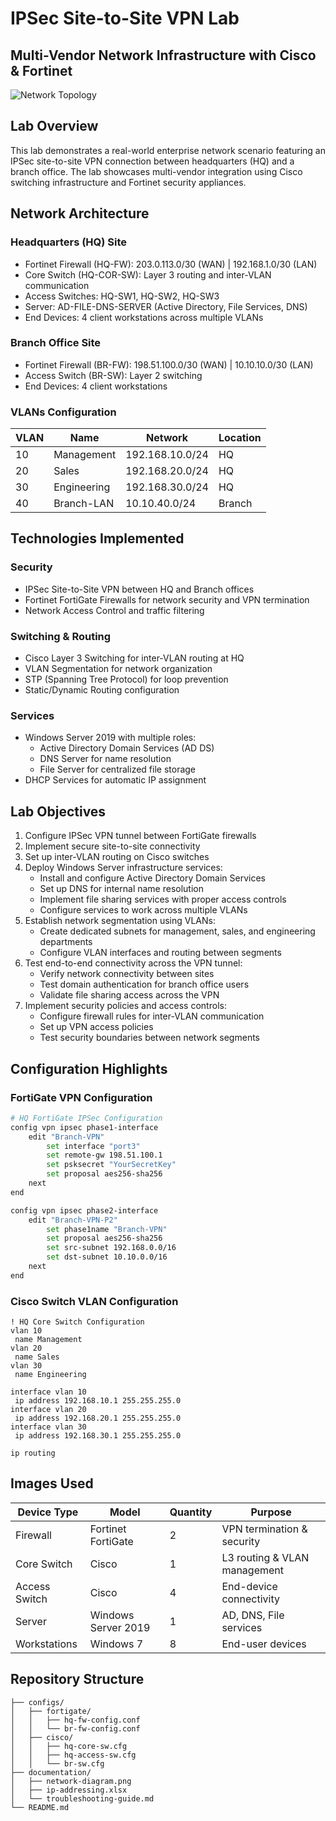 # IPSec Site-to-Site VPN Lab
## Multi-Vendor Network Infrastructure with Cisco & Fortinet

![Network Topology](topology-diagram.png)

## Lab Overview

This lab demonstrates a real-world enterprise network scenario featuring an IPSec site-to-site VPN connection between headquarters (HQ) and a branch office. The lab showcases multi-vendor integration using Cisco switching infrastructure and Fortinet security appliances.

## Network Architecture

### Headquarters (HQ) Site
- Fortinet Firewall (HQ-FW): 203.0.113.0/30 (WAN) | 192.168.1.0/30 (LAN)
- Core Switch (HQ-COR-SW): Layer 3 routing and inter-VLAN communication
- Access Switches: HQ-SW1, HQ-SW2, HQ-SW3
- Server: AD-FILE-DNS-SERVER (Active Directory, File Services, DNS)
- End Devices: 4 client workstations across multiple VLANs

### Branch Office Site
- Fortinet Firewall (BR-FW): 198.51.100.0/30 (WAN) | 10.10.10.0/30 (LAN)
- Access Switch (BR-SW): Layer 2 switching
- End Devices: 4 client workstations

### VLANs Configuration
| VLAN | Name | Network | Location |
|------|------|---------|----------|
| 10 | Management | 192.168.10.0/24 | HQ |
| 20 | Sales | 192.168.20.0/24 | HQ |
| 30 | Engineering | 192.168.30.0/24 | HQ |
| 40 | Branch-LAN | 10.10.40.0/24 | Branch |

## Technologies Implemented

### Security
- IPSec Site-to-Site VPN between HQ and Branch offices
- Fortinet FortiGate Firewalls for network security and VPN termination
- Network Access Control and traffic filtering

### Switching & Routing
- Cisco Layer 3 Switching for inter-VLAN routing at HQ
- VLAN Segmentation for network organization
- STP (Spanning Tree Protocol) for loop prevention
- Static/Dynamic Routing configuration

### Services
- Windows Server 2019 with multiple roles:
  - Active Directory Domain Services (AD DS)
  - DNS Server for name resolution
  - File Server for centralized file storage
- DHCP Services for automatic IP assignment

## Lab Objectives

1. Configure IPSec VPN tunnel between FortiGate firewalls
2. Implement secure site-to-site connectivity
3. Set up inter-VLAN routing on Cisco switches
4. Deploy Windows Server infrastructure services:
   - Install and configure Active Directory Domain Services
   - Set up DNS for internal name resolution
   - Implement file sharing services with proper access controls
   - Configure services to work across multiple VLANs
5. Establish network segmentation using VLANs:
   - Create dedicated subnets for management, sales, and engineering departments
   - Configure VLAN interfaces and routing between segments
6. Test end-to-end connectivity across the VPN tunnel:
   - Verify network connectivity between sites
   - Test domain authentication for branch office users
   - Validate file sharing access across the VPN
7. Implement security policies and access controls:
   - Configure firewall rules for inter-VLAN communication
   - Set up VPN access policies
   - Test security boundaries between network segments

## Configuration Highlights

### FortiGate VPN Configuration
```bash
# HQ FortiGate IPSec Configuration
config vpn ipsec phase1-interface
    edit "Branch-VPN"
        set interface "port3"
        set remote-gw 198.51.100.1
        set psksecret "YourSecretKey"
        set proposal aes256-sha256
    next
end

config vpn ipsec phase2-interface
    edit "Branch-VPN-P2"
        set phase1name "Branch-VPN"
        set proposal aes256-sha256
        set src-subnet 192.168.0.0/16
        set dst-subnet 10.10.0.0/16
    next
end
```

### Cisco Switch VLAN Configuration
```cisco
! HQ Core Switch Configuration
vlan 10
 name Management
vlan 20
 name Sales
vlan 30
 name Engineering

interface vlan 10
 ip address 192.168.10.1 255.255.255.0
interface vlan 20
 ip address 192.168.20.1 255.255.255.0
interface vlan 30
 ip address 192.168.30.1 255.255.255.0

ip routing
```

## Images Used

| Device Type | Model | Quantity | Purpose |
|-------------|-------|----------|---------|
| Firewall | Fortinet FortiGate | 2 | VPN termination & security |
| Core Switch | Cisco | 1 | L3 routing & VLAN management |
| Access Switch | Cisco | 4 | End-device connectivity |
| Server | Windows Server 2019 | 1 | AD, DNS, File services |
| Workstations | Windows 7 | 8 | End-user devices |

## Repository Structure

```
├── configs/
│   ├── fortigate/
│   │   ├── hq-fw-config.conf
│   │   └── br-fw-config.conf
│   ├── cisco/
│   │   ├── hq-core-sw.cfg
│   │   ├── hq-access-sw.cfg
│   │   └── br-sw.cfg
├── documentation/
│   ├── network-diagram.png
│   ├── ip-addressing.xlsx
│   └── troubleshooting-guide.md
└── README.md
```
